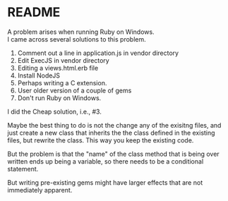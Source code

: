# README

A problem arises when running Ruby on Windows. </br>
I came across several solutions to this problem. </br>
1. Comment out a line in application.js in vendor directory </br>
2. Edit ExecJS in vendor directory </br>
3. Editing a views.html.erb file </br>
4. Install NodeJS </br>
5. Perhaps writing a C extension. </br>
6. User older version of a couple of gems </br>
7. Don't run Ruby on Windows. </br>

I did the Cheap solution, i.e., #3.

Maybe the best thing to do is not the change
any of the exisitng files, and just create
a new class that inherits the the class defined
in the existing files, but rewrite the class.
This way you keep the existing code.

But the problem is that the "name" of the class method
that is being over written ends up being a variable, so
there needs to be a conditional statement.

But writing pre-existing gems might have larger effects
that are not immediately apparent.

